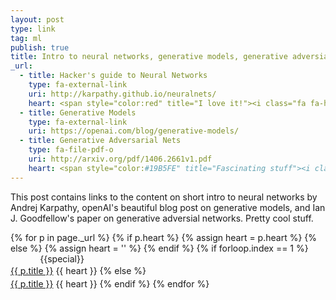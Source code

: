 ```yaml
---
layout: post
type: link
tag: ml
publish: true
title: Intro to neural networks, generative models, generative adversial nets
_url:
  - title: Hacker's guide to Neural Networks
    type: fa-external-link
    uri: http://karpathy.github.io/neuralnets/
    heart: <span style="color:red" title="I love it!"><i class="fa fa-heart" aria-hidden="true"></i></span>
  - title: Generative Models
    type: fa-external-link
    uri: https://openai.com/blog/generative-models/
  - title: Generative Adversarial Nets
    type: fa-file-pdf-o
    uri: http://arxiv.org/pdf/1406.2661v1.pdf
    heart: <span style="color:#19B5FE" title="Fascinating stuff"><i class="fa fa-bolt" aria-hidden="true"></i></span>
---
```

This post contains links to the content on short intro to neural networks by Andrej Karpathy, openAI's beautiful blog post on generative models, and Ian J. Goodfellow's paper on generative adversial networks. Pretty cool stuff.

{% for p in page._url %}
{% if p.heart %}
{% assign heart = p.heart %}
{% else %}
{% assign heart = '' %}
{% endif %}
{% if forloop.index == 1 %}
<span class="date" title="{{specialtitle}}" style="color:#{{specialcolor}}">&nbsp;&nbsp;&nbsp;&nbsp;&nbsp;&nbsp;&nbsp;&nbsp;&nbsp;&nbsp;&nbsp;</span> {{special}}<br/> <a href="{{ p.uri }}" target="_blank" style="line-height:1.5">{{ p.title }}</a> <i class="fa {{ p.type }}" aria-hidden="true"></i> {{ heart }}
{% else %}
<span class="date">&nbsp;&nbsp;&nbsp;&nbsp;&nbsp;&nbsp;&nbsp;&nbsp;&nbsp;&nbsp;&nbsp;</span> <br/> <a href="{{ p.uri }}" target="_blank" style="line-height:1.5">{{ p.title }}</a> <i class="fa {{ p.type }}" aria-hidden="true"></i> {{ heart }}
{% endif %}
{% endfor %}
